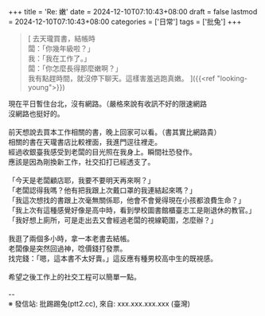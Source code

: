+++
title = 'Re: 嫩'
date = 2024-12-10T07:10:43+08:00
draft = false
lastmod = 2024-12-10T07:10:43+08:00
categories = ['日常']
tags = ['批兔']
+++
> [
去天瓏買書，結帳時<br>
闆：「你幾年級啦？」<br>
我：「我在工作了。」<br>
闆：「你怎麼長得那麼嫩啊？」<br>
我有點趕時間，就沒停下聊天。這樣害羞逃跑真嫩。
]({{<ref "looking-young">}})

現在平日暫住台北，沒有網路。（嚴格來說有收訊不好的限速網路<br>
沒網路也挺好的。<br>
<br>
前天想說去買本工作相關的書，晚上回家可以看。（書其實比網路貴）<br>
相關的書在天瓏書店比較裡面，我進門逕往裡走。<br>
經過收銀臺我感受到老闆的目光照在我身上。瞬間社恐發作。<br>
應該是因為剛換新工作，社交扣打已經透支了。<br>
<br>
「今天是老闆顧店耶，我要不要明天再來啊？」<br>
「老闆認得我嗎？他有把我跟上次戴口罩的我連結起來嗎？」<br>
「我這次想找的書跟上次毫無關係耶，他會不會覺得現在小孩都浪費生命？」<br>
「我上次有這種感覺好像是高中時，看到學校圖書館櫃臺志工是剛退休的教官。」<br>
「我好想上廁所，可是走出去又會經過老闆的視線範圍，怎麼辦？」<br>
<br>
我逛了兩個多小時，拿一本老書去結帳。<br>
老闆像是突然回過神，唸價錢打發票。<br>
找完錢：「嗯，這本書不太好賣。」這反應有種男校高中生的既視感。<br>
<br>
希望之後工作上的社交工程可以簡單一點。<br>
<br>
--<br>
※ 發信站: 批踢踢兔(ptt2.cc), 來自: xxx.xxx.xxx.xxx (臺灣)<br>
